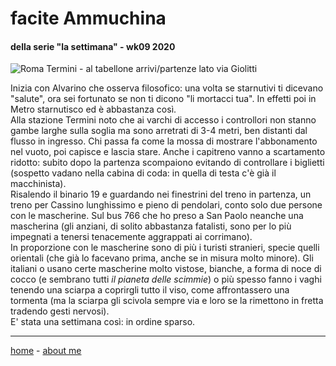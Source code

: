 # facite Ammuchina 
#### della serie "la settimana" - wk09 2020  

![](https://drive.google.com/uc?id=14jPV9KmSwVnFTcESYbIXY9WO8wvgZ-TB "Roma Termini - al tabellone arrivi/partenze lato via Giolitti")   

Inizia con Alvarino che osserva filosofico: una volta se starnutivi ti dicevano "salute", ora sei fortunato se non ti dicono "li mortacci tua". In effetti poi in Metro starnutisco ed è abbastanza così.   
Alla stazione Termini noto che ai varchi di accesso i controllori non stanno gambe larghe sulla soglia ma sono arretrati di 3-4 metri, ben distanti dal flusso in ingresso. Chi passa fa come la mossa di mostrare l'abbonamento nel vuoto, poi capisce e lascia stare. Anche i capitreno vanno a scartamento ridotto: subito dopo la partenza scompaiono evitando di controllare i biglietti (sospetto vadano nella cabina di coda: in quella di testa c'è già il macchinista).    
Risalendo il binario 19 e guardando nei finestrini del treno in partenza, un treno per Cassino lunghissimo e pieno di pendolari, conto solo due persone con le mascherine. Sul bus 766 che ho preso a San Paolo neanche una mascherina (gli anziani, di solito abbastanza fatalisti, sono per lo più impegnati a tenersi tenacemente aggrappati ai corrimano).  
In proporzione con le mascherine sono di più i turisti stranieri, specie quelli orientali (che già lo facevano prima, anche se in misura molto minore). Gli italiani o usano certe mascherine molto vistose, bianche, a forma di noce di cocco (e sembrano tutti *il pianeta delle scimmie*) o più spesso fanno i vaghi tenendo una sciarpa a coprirgli tutto il viso, come affrontassero una tormenta (ma la sciarpa gli scivola sempre via e loro se la rimettono in fretta tradendo gesti nervosi).   
E' stata una settimana così: in ordine sparso.  

---  
[home](/index.md) - [about me](/aboutme.md)  
